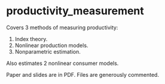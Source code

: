 # productivity_measurement

Covers 3 methods of measuring productivity:
1. Index theory.
2. Nonlinear production models.
3. Nonparametric estimation.

Also estimates 2 nonlinear consumer models.

Paper and slides are in PDF. Files are generously commented.
